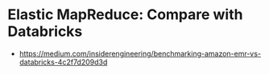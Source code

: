 # Elastic MapReduce: Compare with Databricks

- https://medium.com/insiderengineering/benchmarking-amazon-emr-vs-databricks-4c2f7d209d3d
